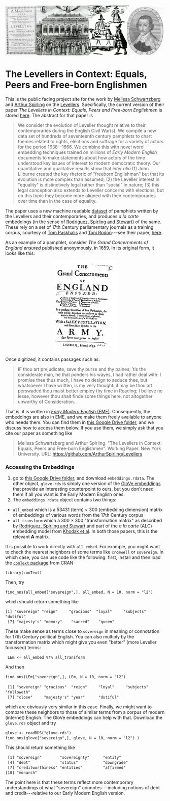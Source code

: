 <p align="center">
<img src="https://github.com/ArthurSpirling/Levellers/blob/main/lev_banner.jpg" width = "860" title="Levellers image">
</p>
 
# The Levellers in Context: Equals, Peers and Free-born Englishmen

This is the public facing project site for the work by [Melissa Schwartzberg](https://melissaschwartzberg.wordpress.com/) and [Arthur Spirling](http://arthurspirling.org/) on the [Levellers](https://en.wikipedia.org/wiki/Levellers). Specifically, the current version of their paper  *The Levellers in Context: Equals, Peers and Free-born Englishmen* is stored [here](https://github.com/ArthurSpirling/Levellers/blob/main/Levellers_Schwartzberg_Spirling_March23.pdf).  The abstract for that paper is

> We consider the evolution of Leveller thought relative to their contemporaries during the English Civil War(s). We compile a new data set of hundreds of seventeenth century pamphlets to chart themes related to rights, elections and suffrage for a variety of actors for the period 1638--1666.  We combine this with novel word embedding techniques trained on millions of  *Early Modern English* documents to make statements about how actors of the time understood key issues of interest to modern democratic theory.  Our quantitative and qualitative results show that *inter alia* (1) John Lilburne created the key rhetoric of "freeborn Englishman" but that its evolution is more complex than assumed; (2) the Leveller interest in "equality" is distinctively legal rather than "social" in nature; (3) this legal conception also extends to Leveller concerns with elections, but on this topic they become more aligned with their contemporaries over time than in the case of equality.


The paper uses a new machine readable [dataset](https://oll.libertyfund.org/collection/the-levellers) of pamphlets written by the Levellers and their contemporaries, and produces *a la carte* embeddings (in the sense of [Rodriguez, Spirling and Stewart](https://github.com/prodriguezsosa/EmbeddingRegression)) of the same.  These rely on a set of 17th Century parliamentary journals as a training corpus, courtesy of [Tom Paskhalis](https://tom.paskhal.is/) and [Toni Rodon](https://tonirodon.cat/)---see their paper, [here](https://osf.io/qgu9c).  

As an example of a pamphlet, consider *The Grand Concernments of England ensured* published anonymously, in 1659.  In its original form, it looks like this: 
<p align="center">
<kbd>
<img src="https://github.com/ArthurSpirling/Levellers/blob/main/grand_concernments.jpg"  width = "200" title="Levellers image">
  </kbd> 
</p> 

Once digitized, it contains passages such as: 

> IF thou art prejudicate, save thy purse and thy paines; ’tis the considerate man, he that ponders his wayes, I had rather deal with: I promise thee thus much, I have no design to seduce thee, but whatsoever I have written, is my very thought: it may be thou art perswaded thou maist better employ thy time in Reading; I believe no lesse, however thou shalt finde some things here, not altogether unworthy of Consideration.

That is, it is written in [*Early Modern English* (EME)](https://en.wikipedia.org/wiki/Early_Modern_English). Consequently, the embeddings are also in EME, and we make them freely available to anyone who needs them. You can find them in [this Google Drive folder](https://drive.google.com/drive/folders/1oGCMSnmcZG-uxO-gxj3otyT8QXlhmTp8?usp=sharing), and we discuss how to access them below.  If you use them, we simply ask that you cite our paper as something like


> Melissa Schwartzberg and Arthur Spirling. "The Levellers in Context: Equals, Peers and Free-born Englishmen". Working Paper. New York University. URL: https://github.com/ArthurSpirling/Levellers


### Accessing the Embeddings

1. go to [this Google Drive folder](https://drive.google.com/drive/folders/1oGCMSnmcZG-uxO-gxj3otyT8QXlhmTp8?usp=sharing), and download  `embeddings.rdata`.  The other object, `glove.rds` is simply one version of the [GloVe embeddings](https://nlp.stanford.edu/projects/glove/) that provide an interesting counterpoint to ours, but you don't need them if all you want is the Early Modern English ones.
2. The `embeddings.rdata` object contains two things: 
- `all_embed` which is a 53431 (term) $\times$ 300 (embedding dimension) matrix of embeddings of various words from the 17th Century corpus
- `all_transform` which a 300 $\times$ 300 "transformation matrix" as described by [Rodriguez, Spirling and Stewart](https://github.com/prodriguezsosa/EmbeddingRegression) and part of the *a la carte* (ALC) embedding model from [Khodak et al](https://arxiv.org/abs/1805.05388).  In both those papers, this is the relevant **A** matrix. 


It is possible to work directly with `all_embed`.  For example, you might want to check the nearest neighbors of some terms like `cromwell` or `sovereign`.  In which case, you can use code like the following: first, install and then load the [`conText` package](https://cran.r-project.org/web/packages/conText/index.html) from CRAN 
```
library(conText)
```
Then, try
```
find_nns(all_embed["sovereign",], all_embed, N = 10, norm = "l2")
```
which should return something like
```
[1] "sovereign" "reign"     "gracious"  "loyal"     "subjects"  "dutiful"  
 [7] "majesty's" "memory"    "sacred"    "queen"
```
These make sense as terms close to `sovereign` in meaning or connotation for 17th Century political English.  You can also multiply by the transformation matrix which might give you even "better" (more Leveller focussed) terms: 
```
 LEm <- all_embed %*% all_transform
```
And then
```
find_nns(LEm["sovereign",], LEm, N = 10, norm = "l2")

 [1] "sovereign" "gracious"  "reign"     "loyal"     "subjects"  "followeth"
 [7] "close"     "majesty's" "year"      "dutiful"
```
which are obviously very similar in this case.  Finally, we might want to compare these neighbors to those of similar terms from a corpus of modern (internet) English.  The GloVe embeddings can help with that.  Download the `glove.rds` object and try

```
glove <- readRDS("glove.rds")
find_nns(glove["sovereign",], glove, N = 10, norm = "l2") )
```
This should return something like
```
 [1] "sovereign"        "sovereignty"      "entity"          
 [4] "debt"             "status"           "downgrade"       
 [7] "creditworthiness" "entities"         "affirmed"        
[10] "monarch"         
```
The point here is that these terms reflect more contemporary understandings of what "sovereign" connotes---including notions of debt and credit---relative to our Early Modern English version.
